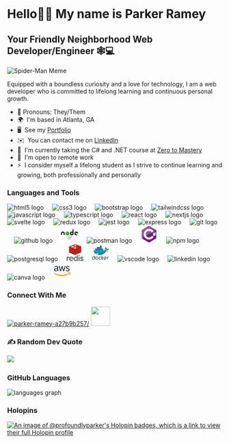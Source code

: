 # Hello👋🏻 My name is Parker Ramey


<h2>Your Friendly Neighborhood Web Developer/Engineer 🕸️💻 </h2> <img src='https://media.tenor.com/GKMmGHuloRYAAAAC/spider-man-hey-everyone.gif' alt='Spider-Man Meme' height='200px' widht='300px'>


Equipped with a boundless curiosity and a love for technology, I am a web developer who is committed to lifelong learning and continuous personal growth.

* 💖  Pronouns: They/Them
* 🌍  I'm based in Atlanta, GA
* 🖥️  See my [Portfolio](http://parkerramey.super.site)
* ✉️  You can contact me on [LinkedIn](https://linkedin.com/in/parker-ramey-a27b9b257/)
* 🧠  I'm currently taking the C# and .NET course at [Zero to Mastery](https://academy.zerotomastery.io/courses/enrolled/2025735)
* 🤝  I'm open to remote work
* ⚡  I consider myself a lifelong student as I strive to continue learning and growing, both professionally and personally

### Languages and Tools

<div align="left">
  <img src="https://cdn.jsdelivr.net/gh/devicons/devicon/icons/html5/html5-original.svg" height="40" alt="html5 logo"  />
  <img width="12" />
  <img src="https://cdn.jsdelivr.net/gh/devicons/devicon/icons/css3/css3-original.svg" height="40" alt="css3 logo"  />
  <img width="12" />
  <img src="https://cdn.jsdelivr.net/gh/devicons/devicon/icons/bootstrap/bootstrap-original.svg" height="40" alt="bootstrap logo"  />
  <img width="12" />
  <img src="https://www.vectorlogo.zone/logos/tailwindcss/tailwindcss-icon.svg" height="40" alt="tailwindcss logo"  />
  <img width="12" />
  <img src="https://cdn.jsdelivr.net/gh/devicons/devicon/icons/javascript/javascript-original.svg" height="40" alt="javascript logo"  />
  <img width="12" />
  <img src="https://cdn.jsdelivr.net/gh/devicons/devicon/icons/typescript/typescript-original.svg" height="40" alt="typescript logo"  />
  <img width="12" />
  <img src="https://cdn.jsdelivr.net/gh/devicons/devicon/icons/react/react-original.svg" height="40" alt="react logo"  />
  <img width="12" />
  <img src="https://cdn.worldvectorlogo.com/logos/nextjs-2.svg" alt="nextjs logo" height="40"/>
  <img width="12" />
  <img src="https://upload.wikimedia.org/wikipedia/commons/1/1b/Svelte_Logo.svg" alt="svelte logo" height="40"/>
  <img width="12" />
  <img src="https://cdn.jsdelivr.net/gh/devicons/devicon/icons/redux/redux-original.svg" height="40" alt="redux logo"  />
  <img width="12" />
  <img src="https://cdn.jsdelivr.net/gh/devicons/devicon/icons/jest/jest-plain.svg" height="40" alt="jest logo"  />
  <img width="12" />
  <img src="https://cdn.jsdelivr.net/gh/devicons/devicon/icons/express/express-original.svg" height="40" alt="express logo"  />
  <img width="12" />
  <img src="https://cdn.jsdelivr.net/gh/devicons/devicon/icons/git/git-original.svg" height="40" alt="git logo"  />
  <img width="12" />
  <img src="https://cdn.jsdelivr.net/gh/devicons/devicon/icons/github/github-original.svg" height="40" alt="github logo"  />
  <img width="12" />
  <img src="https://raw.githubusercontent.com/devicons/devicon/master/icons/nodejs/nodejs-original-wordmark.svg" height="40" alt="nodejs logo"  />
  <img width="12" />
  <img src="https://www.vectorlogo.zone/logos/getpostman/getpostman-icon.svg" alt="postman logo" height="40"/>
  <img width="12" />
  <img src="https://raw.githubusercontent.com/devicons/devicon/master/icons/csharp/csharp-original.svg" alt="csharp logo" height="40"/>
  <img width="12" />
  <img src="https://cdn.jsdelivr.net/gh/devicons/devicon/icons/npm/npm-original-wordmark.svg" height="40" alt="npm logo"  />
  <img width="12" />
  <img src="https://cdn.jsdelivr.net/gh/devicons/devicon/icons/postgresql/postgresql-original.svg" height="40" alt="postgresql logo"  />
  <img width="12" />
  <img src="https://raw.githubusercontent.com/devicons/devicon/master/icons/redis/redis-original-wordmark.svg" alt="redis logo" height="40"/> 
  <img width="12" />
  <img src="https://raw.githubusercontent.com/devicons/devicon/master/icons/docker/docker-original-wordmark.svg" alt="docker logo" height="40"/>
  <img width="12" />
  <img src="https://cdn.jsdelivr.net/gh/devicons/devicon/icons/vscode/vscode-original.svg" height="40" alt="vscode logo"  />
  <img width="12" />
  <img src="https://cdn.jsdelivr.net/gh/devicons/devicon/icons/linkedin/linkedin-original.svg" height="40" alt="linkedin logo"  />
  <img width="12" />
  <img src="https://cdn.jsdelivr.net/gh/devicons/devicon/icons/canva/canva-original.svg" height="40" alt="canva logo"  />
  <img width="12" />
  <img src="https://raw.githubusercontent.com/devicons/devicon/master/icons/amazonwebservices/amazonwebservices-original-wordmark.svg" alt="aws logo" height="40"/>
  <img width="12" />
</div>


### Connect With Me

<p style="flex">
<a href="https://linkedin.com/in/parker-ramey-a27b9b257/" target="blank"><img src="https://raw.githubusercontent.com/rahuldkjain/github-profile-readme-generator/master/src/images/icons/Social/linked-in-alt.svg" alt="parker-ramey-a27b9b257/" height="40" width="40" /></a>
<a href="https://www.github.com/ProfoundlyParker" target="_blank" rel="noreferrer"><img src="https://raw.githubusercontent.com/danielcranney/readme-generator/main/public/icons/socials/github.svg" width="45" height="45" /></a>
</p>

### ✍️ Random Dev Quote
![](https://quotes-github-readme.vercel.app/api?type=horizontal&theme=tokyonight)

### GitHub Languages
  <img src="https://github-readme-stats.vercel.app/api/top-langs?username=ProfoundlyParker&locale=en&hide_title=false&layout=compact&card_width=320&langs_count=5&theme=dracula&hide_border=false&order=2" height="150" alt="languages graph"  />

### Holopins
[![An image of @profoundlyparker's Holopin badges, which is a link to view their full Holopin profile](https://holopin.me/profoundlyparker)](https://holopin.io/@profoundlyparker)
